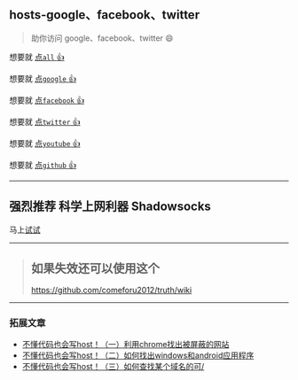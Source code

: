 ## hosts-google、facebook、twitter

> 助你访问 google、facebook、twitter :smile:

想要就 [点`all` :+1: ](https://github.com/xiaobeicn/hosts-google-facebook-twitter/blob/master/hosts-all.txt)

想要就 [点`google` :+1: ](https://github.com/xiaobeicn/hosts-google-facebook-twitter/blob/master/google.txt)

想要就 [点`facebook` :+1: ](https://github.com/xiaobeicn/hosts-google-facebook-twitter/blob/master/facebook.txt)

想要就 [点`twitter` :+1: ](https://github.com/xiaobeicn/hosts-google-facebook-twitter/blob/master/twitter.txt)

想要就 [点`youtube` :+1: ](https://github.com/xiaobeicn/hosts-google-facebook-twitter/blob/master/youtube.txt)

想要就 [点`github` :+1: ](https://github.com/xiaobeicn/hosts-google-facebook-twitter/blob/master/github.txt)

---

## 强烈推荐 科学上网利器 Shadowsocks

马上[试试](https://portal.shadowsocks.com/aff.php?aff=810)

---

> ## 如果失效还可以使用这个
> 
> https://github.com/comeforu2012/truth/wiki
> 

---

### 拓展文章
* [不懂代码也会写host！（一）利用chrome找出被屏蔽的网站](https://ccfox.info/2014/11/12/%E4%B8%8D%E6%87%82%E4%BB%A3%E7%A0%81%E4%B9%9F%E4%BC%9A%E5%86%99host%EF%BC%81%EF%BC%88%E4%B8%80%EF%BC%89%E5%88%A9%E7%94%A8chrome%E6%89%BE%E5%87%BA%E8%A2%AB%E5%B1%8F%E8%94%BD%E7%9A%84%E7%BD%91%E7%AB%99/)
* [不懂代码也会写host！（二）如何找出windows和android应用程序](http://ccfox.info/2014/11/15/%E4%B8%8D%E6%87%82%E4%BB%A3%E7%A0%81%E4%B9%9F%E4%BC%9A%E5%86%99host%EF%BC%81%EF%BC%88%E4%BA%8C%EF%BC%89%E5%A6%82%E4%BD%95%E6%89%BE%E5%87%BAwindows%E5%92%8Candroid%E5%BA%94%E7%94%A8%E7%A8%8B%E5%BA%8F/)
* [不懂代码也会写host！（三）如何查找某个域名的可/](http://ccfox.info/2014/11/26/%E4%B8%8D%E6%87%82%E4%BB%A3%E7%A0%81%E4%B9%9F%E4%BC%9A%E5%86%99host%EF%BC%81%EF%BC%88%E4%B8%89%EF%BC%89%E5%A6%82%E4%BD%95%E6%9F%A5%E6%89%BE%E6%9F%90%E4%B8%AA%E5%9F%9F%E5%90%8D%E7%9A%84%E5%8F%AF/)
